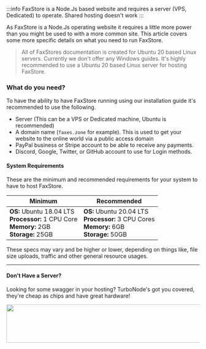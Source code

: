 :::info
FaxStore is a Node.Js based website and requires a server (VPS, Dedicated) to operate. Shared hosting doesn't work
:::

As FaxStore is a Node.Js operating website it requires a little more power than you might be used to with a more common site. This article covers some more specific details on what you need to run FaxStore.


> All of FaxStores documentation is created for Ubuntu 20 based Linux servers. Currently we don't offer any Windows guides. It's highly recommended to use a Ubuntu 20 based Linux server for hosting FaxStore.


### What do you need?

To have the ability to have FaxStore running using our installation guide it's recommended to use the following.

- Server (This can be a VPS or Dedicated machine, Ubuntu is recommended)
- A domain name (`faxes.zone` for example). This is used to get your website to the online world via a public access domain
- PayPal business or Stripe account to be able to receive any payments.
- Discord, Google, Twitter, or GitHub account to use for Login methods.

#### System Requirements

These are the minimum and recommended requirements for your system to have to host FaxStore.

| Minimum                                                              | Recommended                                                            |
|----------------------------------------------------------------------|------------------------------------------------------------------------|
| **OS:** Ubuntu 18.04 LTS <br>**Processor:** 1 CPU Core <br>**Memory:** 2GB <br>**Storage:** 25GB | **OS:** Ubuntu 20.04 LTS <br>**Processor:** 3 CPU Cores <br>**Memory:** 6GB <br>**Storage:** 50GB |

These specs may vary and be higher or lower, depending on things like, file size uploads, traffic and other general resource usages.


---

#### Don't Have a Server?

Looking for some swagger in your hosting? TurboNode's got you covered, they're cheap as chips and have great hardware!

<a href="https://turbonode.co/weblutions" target="_blank"><img src="https://weblutions.com/i/O29hdj.png" border="0" alt="" width="740" height="100"/></a>
